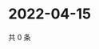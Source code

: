 # 2022-04-15

共 0 条

<!-- BEGIN WEIBO -->
<!-- 最后更新时间 Fri Apr 15 2022 21:22:09 GMT+0800 (China Standard Time) -->

<!-- END WEIBO -->
